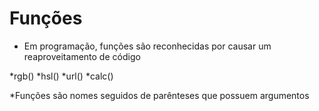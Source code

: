 # Funções
* Em programação, funções são reconhecidas por causar um reaproveitamento de código

*rgb()
*hsl()
*url()
*calc()

*Funções são nomes seguidos de parênteses que possuem argumentos